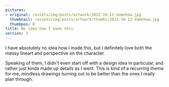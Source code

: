 ```yaml
---
pictures:
- original: /assets/img/posts/artwork/2022-10-12-damnhow.jpg
  thumbnail: /assets/img/posts/artwork/thumbs/2022-10-12-damnhow.jpg
  thumbpos: 8
title: No idea how I made this
version: 3
---
```

I have absolutely no idea how I made this, but I definitely love both the messy lineart and perspective on the character.

Speaking of them, I didn't even start off with a design idea in particular, and rather just kinda made up details as I went.
This is kind of a recurring theme for me, mindless drawings turning out to be better than the ones I really plan through.
